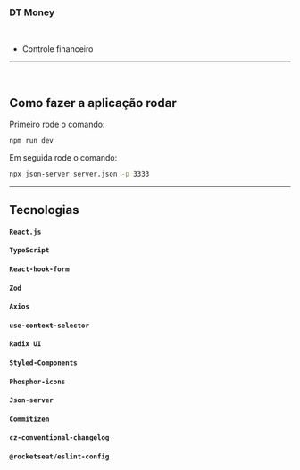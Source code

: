 ### DT Money

<br/>

- Controle financeiro

<hr>

<br/>

## Como fazer a aplicação rodar

Primeiro rode o comando:

```bash
npm run dev
```

Em seguida rode o comando:

```bash
npx json-server server.json -p 3333
```
<hr>

## **Tecnologias**

#### `React.js`

#### `TypeScript`

#### `React-hook-form`

#### `Zod`

#### `Axios`

#### `use-context-selector`

#### `Radix UI`

#### `Styled-Components`

#### `Phosphor-icons`

#### `Json-server`

#### `Commitizen`

#### `cz-conventional-changelog`

#### `@rocketseat/eslint-config`
